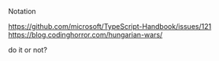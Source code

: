Notation

https://github.com/microsoft/TypeScript-Handbook/issues/121
https://blog.codinghorror.com/hungarian-wars/


do it or not?
